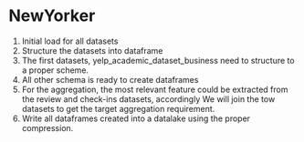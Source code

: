 # NewYorker
1.	Initial load for all datasets 
2.	Structure the datasets into dataframe
3.	The first datasets, yelp_academic_dataset_business need to structure to a proper scheme.
4.	All other schema is ready to create dataframes 
5.	For the aggregation, the most relevant feature could be extracted from the review and check-ins datasets, accordingly We will join the tow datasets to get the target aggregation requirement.
6.	Write all dataframes created into a datalake using the proper compression.


